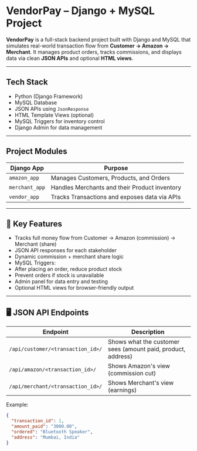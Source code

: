 #  VendorPay – Django + MySQL Project

**VendorPay** is a full-stack backend project built with Django and MySQL that simulates real-world transaction flow from **Customer → Amazon → Merchant**. It manages product orders, tracks commissions, and displays data via clean **JSON APIs** and optional **HTML views**.

---

##  Tech Stack

-  Python (Django Framework)
-  MySQL Database
-  JSON APIs using `JsonResponse`
-  HTML Template Views (optional)
- MySQL Triggers for inventory control
-  Django Admin for data management

---

##  Project Modules

| Django App | Purpose |
|------------|---------|
| `amazon_app` | Manages Customers, Products, and Orders |
| `merchant_app` | Handles Merchants and their Product inventory |
| `vendor_app` | Tracks Transactions and exposes data via APIs |

---

## 🔗 Key Features

-  Tracks full money flow from Customer → Amazon (commission) → Merchant (share)
- JSON API responses for each stakeholder
- Dynamic commission + merchant share logic
-  MySQL Triggers:
  - After placing an order, reduce product stock
  - Prevent orders if stock is unavailable
-  Admin panel for data entry and testing
- Optional HTML views for browser-friendly output

---

## 🖥 JSON API Endpoints

| Endpoint | Description |
|----------|-------------|
| `/api/customer/<transaction_id>/` | Shows what the customer sees (amount paid, product, address) |
| `/api/amazon/<transaction_id>/` | Shows Amazon's view (commission cut) |
| `/api/merchant/<transaction_id>/` | Shows Merchant's view (earnings) |

Example:
```json
{
  "transaction_id": 1,
  "amount_paid": "3000.00",
  "ordered": "Bluetooth Speaker",
  "address": "Mumbai, India"
}

